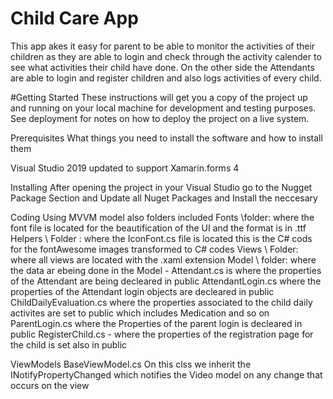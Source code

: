 # Child Care App
This app akes it easy for parent to be able to monitor the activities of their children as they are able to login and check through the activity 
calender to see what activities their child have done.
On the other side the Attendants are able to login and register children and also logs activities of every child.

#Getting Started
These instructions will get you a copy of the project up and running on your local machine for development and testing purposes. See deployment for
notes on how to deploy the project on a live system.

Prerequisites
What things you need to install the software and how to install them

Visual Studio 2019 updated to support Xamarin.forms 4

Installing
After opening the project in your Visual Studio go to the 
Nugget Package Section and Update all Nuget Packages and Install the neccesary

Coding
Using MVVM model
also folders included 
Fonts \folder: where the font file is located for the beautification  of the UI and the format is in .ttf
Helpers \\ Folder : where the IconFont.cs file is located this is the C# cods for the fontAwesome images transformed to C# codes
Views \\ Folder: where all views are located with the .xaml extension
Model \\ folder: where the data ar ebeing done
in the Model - Attendant.cs is where the properties of the Attendant are being decleared in public 
AttendantLogin.cs where the properties of the Attendant login objects are decleared in public
ChildDailyEvaluation.cs where the properties associated to the child daily activites are set to public which includes Medication and so on
ParentLogin.cs where the Properties of the parent login is decleared in public 
RegisterChild.cs - where the properties of the registration page for the child is set also in public

ViewModels
BaseViewModel.cs
On this clss we inherit the  INotifyPropertyChanged which notifies the Video model on any change that occurs on the view
